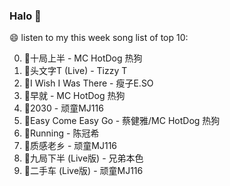 

### Halo 👋

😄 listen to my this week song list of top 10:

0. 🌈十局上半 - MC HotDog 热狗
1. 🌈头文字T (Live) - Tizzy T
2. 🌈I Wish I Was There - 瘦子E.SO
3. 🌈早就 - MC HotDog 热狗
4. 🌈2030 - 顽童MJ116
5. 🌈Easy Come Easy Go - 蔡健雅/MC HotDog 热狗
6. 🌈Running - 陈冠希
7. 🌈质感老乡 - 顽童MJ116
8. 🌈九局下半 (Live版) - 兄弟本色
9. 🌈二手车 (Live版) - 顽童MJ116

